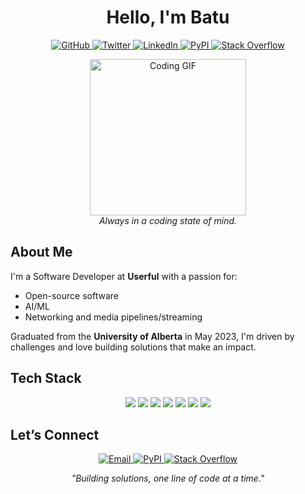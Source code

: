 <h1 align="center">Hello, I'm Batu</h1>

<p align="center">
  <a href="https://github.com/cenab" target="_blank">
    <img src="https://img.shields.io/badge/GitHub-333333?style=for-the-badge&logo=github&logoColor=white" alt="GitHub">
  </a>
  <a href="https://twitter.com/borabatu_" target="_blank">
    <img src="https://img.shields.io/badge/Twitter-1DA1F2?style=for-the-badge&logo=twitter&logoColor=white" alt="Twitter">
  </a>
  <a href="https://www.linkedin.com/in/cenab" target="_blank">
    <img src="https://img.shields.io/badge/LinkedIn-0077B5?style=for-the-badge&logo=linkedin&logoColor=white" alt="LinkedIn">
  </a>
  <a href="https://pypi.org/user/cenab/" target="_blank">
    <img src="https://img.shields.io/badge/PyPI-3776AB?style=for-the-badge&logo=pypi&logoColor=white" alt="PyPI">
  </a>
  <a href="https://stackoverflow.com/users/17942159/cenab" target="_blank">
    <img src="https://img.shields.io/badge/StackOverflow-FE7A16?style=for-the-badge&logo=stackoverflow&logoColor=white" alt="Stack Overflow">
  </a>
</p>

<p align="center">
  <img src="https://media.giphy.com/media/JIX9t2j0ZTN9S/giphy.gif" width="250" alt="Coding GIF"><br>
  <i>Always in a coding state of mind.</i>
</p>

## About Me
I'm a Software Developer at **Userful** with a passion for:
- Open-source software
- AI/ML
- Networking and media pipelines/streaming

Graduated from the **University of Alberta** in May 2023, I'm driven by challenges and love building solutions that make an impact.

## Tech Stack

<div align="center">
  <img src="https://img.shields.io/badge/Python-3776AB?style=for-the-badge&logo=python&logoColor=white" />
  <img src="https://img.shields.io/badge/Java-007396?style=for-the-badge&logo=java&logoColor=white" />
  <img src="https://img.shields.io/badge/React-61DAFB?style=for-the-badge&logo=react&logoColor=black" />
  <img src="https://img.shields.io/badge/GStreamer-202020?style=for-the-badge&logo=gstreamer&logoColor=white" />
  <img src="https://img.shields.io/badge/Docker-2496ED?style=for-the-badge&logo=docker&logoColor=white" />
  <img src="https://img.shields.io/badge/Redis-DC382D?style=for-the-badge&logo=redis&logoColor=white" />
  <img src="https://img.shields.io/badge/Kubernetes-326CE5?style=for-the-badge&logo=kubernetes&logoColor=white" />
</div>

## Let’s Connect

<p align="center">
  <a href="mailto:cenab@example.com">
    <img src="https://img.shields.io/badge/Email-D14836?style=for-the-badge&logo=gmail&logoColor=white" alt="Email">
  </a>
  <a href="https://pypi.org/user/cenab/" target="_blank">
    <img src="https://img.shields.io/badge/PyPI-3776AB?style=for-the-badge&logo=pypi&logoColor=white" alt="PyPI">
  </a>
  <a href="https://stackoverflow.com/users/17942159/cenab" target="_blank">
    <img src="https://img.shields.io/badge/StackOverflow-FE7A16?style=for-the-badge&logo=stackoverflow&logoColor=white" alt="Stack Overflow">
  </a>
</p>

<p align="center">
  <i>"Building solutions, one line of code at a time."</i>
</p>
